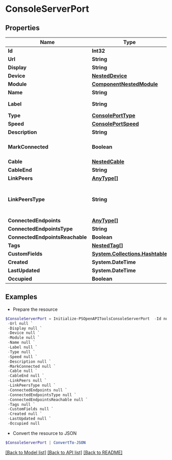 # ConsoleServerPort
## Properties

Name | Type | Description | Notes
------------ | ------------- | ------------- | -------------
**Id** | **Int32** |  | [readonly] 
**Url** | **String** |  | [readonly] 
**Display** | **String** |  | [readonly] 
**Device** | [**NestedDevice**](NestedDevice.md) |  | 
**Module** | [**ComponentNestedModule**](ComponentNestedModule.md) |  | [optional] 
**Name** | **String** |  | 
**Label** | **String** | Physical label | [optional] 
**Type** | [**ConsolePortType**](ConsolePortType.md) |  | [optional] 
**Speed** | [**ConsolePortSpeed**](ConsolePortSpeed.md) |  | [optional] 
**Description** | **String** |  | [optional] 
**MarkConnected** | **Boolean** | Treat as if a cable is connected | [optional] 
**Cable** | [**NestedCable**](NestedCable.md) |  | [readonly] 
**CableEnd** | **String** |  | [readonly] 
**LinkPeers** | [**AnyType[]**](AnyType.md) |  | [readonly] 
**LinkPeersType** | **String** | Return the type of the peer link terminations, or None. | [readonly] 
**ConnectedEndpoints** | [**AnyType[]**](AnyType.md) |  | [readonly] 
**ConnectedEndpointsType** | **String** |  | [readonly] 
**ConnectedEndpointsReachable** | **Boolean** |  | [readonly] 
**Tags** | [**NestedTag[]**](NestedTag.md) |  | [optional] 
**CustomFields** | [**System.Collections.Hashtable**](AnyType.md) |  | [optional] 
**Created** | **System.DateTime** |  | [readonly] 
**LastUpdated** | **System.DateTime** |  | [readonly] 
**Occupied** | **Boolean** |  | [readonly] 

## Examples

- Prepare the resource
```powershell
$ConsoleServerPort = Initialize-PSOpenAPIToolsConsoleServerPort  -Id null `
 -Url null `
 -Display null `
 -Device null `
 -Module null `
 -Name null `
 -Label null `
 -Type null `
 -Speed null `
 -Description null `
 -MarkConnected null `
 -Cable null `
 -CableEnd null `
 -LinkPeers null `
 -LinkPeersType null `
 -ConnectedEndpoints null `
 -ConnectedEndpointsType null `
 -ConnectedEndpointsReachable null `
 -Tags null `
 -CustomFields null `
 -Created null `
 -LastUpdated null `
 -Occupied null
```

- Convert the resource to JSON
```powershell
$ConsoleServerPort | ConvertTo-JSON
```

[[Back to Model list]](../README.md#documentation-for-models) [[Back to API list]](../README.md#documentation-for-api-endpoints) [[Back to README]](../README.md)

